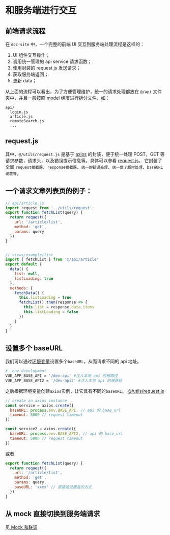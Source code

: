 # 和服务端进行交互

## 前端请求流程

在 `doc-site` 中，一个完整的前端 UI 交互到服务端处理流程是这样的：

1.  UI 组件交互操作；
2.  调用统一管理的 api service 请求函数；
3.  使用封装的 request.js 发送请求；
4.  获取服务端返回；
5.  更新 data；

从上面的流程可以看出，为了方便管理维护，统一的请求处理都放在 `@/api` 文件夹中，并且一般按照 model 纬度进行拆分文件，如：

```
api/
  login.js
  article.js
  remoteSearch.js
  ...
```

## request.js

其中，`@/utils/request.js` 是基于 [axios](https://github.com/axios/axios) 的封装，便于统一处理 POST，GET 等请求参数，请求头，以及错误提示信息等。具体可以参看 [request.js](https://github.com/PanJiaChen/doc-site/blob/master/src/utils/request.js)。
它封装了全局 `request拦截器`、`response拦截器`、`统一的错误处理`、`统一做了超时处理`、`baseURL设置等`。

## 一个请求文章列表页的例子：

```js
// api/article.js
import request from '../utils/request';
export function fetchList(query) {
  return request({
    url: '/article/list',
    method: 'get',
    params: query
  })
}


// views/example/list
import { fetchList } from '@/api/article'
export default {
  data() {
    list: null,
    listLoading: true
  },
  methods: {
    fetchData() {
      this.listLoading = true
      fetchList().then(response => {
        this.list = response.data.items
        this.listLoading = false
      })
    }
  }
}
```

## 设置多个 baseURL

我们可以通过[环境变量](/zh/guide/essentials/deploy.html#环境变量)设置多个`baseURL`，从而请求不同的 api 地址。

```bash
# .env.development
VUE_APP_BASE_API = '/dev-api' #注入本地 api 的根路径
VUE_APP_BASE_API2 = '/dev-api2' #注入本地 api 的根路径
```

之后根据环境变量创建`axios`实例，让它具有不同的`baseURL`。 [@/utils/request.js](https://github.com/PanJiaChen/doc-site/blob/master/src/utils/request.js)

```js
// create an axios instance
const service = axios.create({
  baseURL: process.env.BASE_API, // api 的 base_url
  timeout: 5000 // request timeout
})

const service2 = axios.create({
  baseURL: process.env.BASE_API2, // api 的 base_url
  timeout: 5000 // request timeout
})
```

或者

```js
export function fetchList(query) {
  return request({
    url: '/article/list',
    method: 'get',
    params: query,
    baseURL: 'xxxx' // 直接通过覆盖的方式
  })
}
```

## 从 mock 直接切换到服务端请求

见[ Mock 和联调](mock-api.md)
